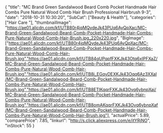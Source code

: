 {
	"title": "MC Brand Green Sandalwood Beard Comb Pocket Handmade Hair Combs Pure Natural Wood Comb Hair Brush Professional Hairbrush 9-3",
	"date": "2018-10-31 10:30:20",
	"SubCat": ["Beauty & Health"],
	"categories": ["Hair Care "],
	"thumbnailImage": "https://ae01.alicdn.com/kf/UTB80r4jqMQydeJk43PUq6AyQpXac/MC-Brand-Green-Sandalwood-Beard-Comb-Pocket-Handmade-Hair-Combs-Pure-Natural-Wood-Comb-Hair-Brush.jpg_220x220.jpg",
	"BigImage": ["https://ae01.alicdn.com/kf/UTB80r4jqMQydeJk43PUq6AyQpXac/MC-Brand-Green-Sandalwood-Beard-Comb-Pocket-Handmade-Hair-Combs-Pure-Natural-Wood-Comb-Hair-Brush.jpg","https://ae01.alicdn.com/kf/UTB84qUPqpfFXKJk43Otq6xIPFXaZ/MC-Brand-Green-Sandalwood-Beard-Comb-Pocket-Handmade-Hair-Combs-Pure-Natural-Wood-Comb-Hair-Brush.jpg","https://ae01.alicdn.com/kf/UTB8i_EGqyDEXKJk43Oqq6Az3XXaI/MC-Brand-Green-Sandalwood-Beard-Comb-Pocket-Handmade-Hair-Combs-Pure-Natural-Wood-Comb-Hair-Brush.jpg","https://ae01.alicdn.com/kf/UTB8ETIKqqrFXKJk43Ovq6ybnpXai/MC-Brand-Green-Sandalwood-Beard-Comb-Pocket-Handmade-Hair-Combs-Pure-Natural-Wood-Comb-Hair-Brush.jpg","https://ae01.alicdn.com/kf/UTB8omAKqqrFXKJk43Ovq6ybnpXaf/MC-Brand-Green-Sandalwood-Beard-Comb-Pocket-Handmade-Hair-Combs-Pure-Natural-Wood-Comb-Hair-Brush.jpg"],
	"actualPrice": 5.89,
	"comparePrice": 7.85,
	"linkurl": "http://s.click.aliexpress.com/e/itYRjNO",
	"inStock": 55
}
